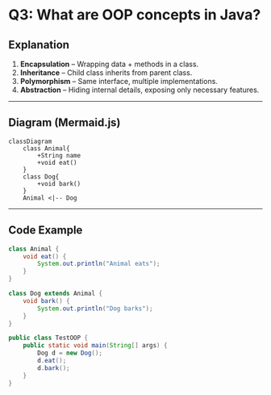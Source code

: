 # Q3: What are OOP concepts in Java?

## Explanation

1. **Encapsulation** – Wrapping data + methods in a class.
2. **Inheritance** – Child class inherits from parent class.
3. **Polymorphism** – Same interface, multiple implementations.
4. **Abstraction** – Hiding internal details, exposing only necessary features.

---

## Diagram (Mermaid.js)

```mermaid
classDiagram
    class Animal{
        +String name
        +void eat()
    }
    class Dog{
        +void bark()
    }
    Animal <|-- Dog
```

---

## Code Example
```java
class Animal {
    void eat() {
        System.out.println("Animal eats");
    }
}

class Dog extends Animal {
    void bark() {
        System.out.println("Dog barks");
    }
}

public class TestOOP {
    public static void main(String[] args) {
        Dog d = new Dog();
        d.eat();
        d.bark();
    }
}

```